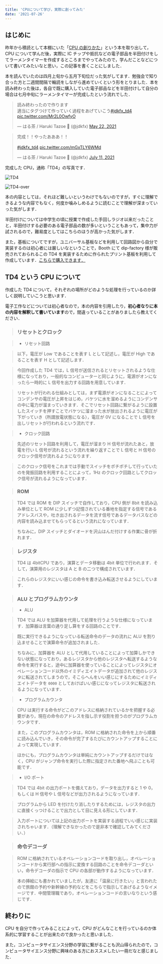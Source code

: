 ```yaml
---
title: 'CPUについて学び，実際に創ってみた'
date: '2021-07-26'
---
```


## **はじめに**

昨年から積読として本棚にいた「[CPU の創りかた](https://www.amazon.co.jp/dp/4839909865/ref=cm_sw_r_tw_dp_XFQETV7GGC57VJBSVWF3)」という本を取り出して，CPU について学んだ後，実際に IC チップや抵抗などの電子部品を半田付けをしてラーメンタイマーを作成するところまでやってみたので，学んだことなどについて書いてみたいなと思い，この記事を書くことにしました．

本を読んでいたのは四月上旬から五月下旬位だった気がしてます．勉強会で知り合った方と二週間間隔で輪読をしながら進めていくという形をとりました．本を読み終わった後は，各自で既に購入していた電子部品などを半田付けして自分の場合は七月中旬にラーメンタイマーが完成したという流れでした．

<blockquote class="twitter-tweet"><p lang="ja" dir="ltr">読み終わったので作ります<br>適当にタグつけて作っていく過程をあげていこう<a href="https://twitter.com/hashtag/jdkfx_td4?src=hash&amp;ref_src=twsrc%5Etfw">#jdkfx_td4</a> <a href="https://t.co/Mr2L0OwfyO">pic.twitter.com/Mr2L0OwfyO</a></p>&mdash; はる茶 / Haruki Tazoe 🍒 (@jdkfx) <a href="https://twitter.com/jdkfx/status/1395979443126947843?ref_src=twsrc%5Etfw">May 22, 2021</a></blockquote> <script async src="https://platform.twitter.com/widgets.js" charset="utf-8"></script>

<blockquote class="twitter-tweet"><p lang="ja" dir="ltr">完成！！やったあああ！！<br><br> <a href="https://twitter.com/hashtag/jdkfx_td4?src=hash&amp;ref_src=twsrc%5Etfw">#jdkfx_td4</a> <a href="https://t.co/mGxTLY6WMd">pic.twitter.com/mGxTLY6WMd</a></p>&mdash; はる茶 / Haruki Tazoe 🍒 (@jdkfx) <a href="https://twitter.com/jdkfx/status/1414229006744887301?ref_src=twsrc%5Etfw">July 11, 2021</a></blockquote> <script async src="https://platform.twitter.com/widgets.js" charset="utf-8"></script>

完成した CPU，通称「TD4」の写真です．

![TD4](https://user-images.githubusercontent.com/40142697/126314322-bf08bfb4-6187-4805-91bc-f43602e3e140.JPG)

![TD4-over](https://user-images.githubusercontent.com/40142697/126593570-c54fb009-1256-47f9-b67f-88783ade6222.JPG)

本の内容としては，それほど難しいというわけでもないのですが，すぐに理解できるような内容でもなく，何度か噛みしめるように読むことで理解が深まっていった気がします．

半田付けについては中学生の頃に授業で作成した手回しラジオ以来だったことと，半田付けする必要のある電子部品の数が多いということもあって，集中力が試されるので，難易度としてはこちらのほうが高かった気がします．

また，基板についてですが，ユニバーサル基板などを利用して回路図から自分で実装するのは初心者には厳しいなということで，Booth にて dip-factory 様が販売されておられるこの TD4 を実装するために作られたプリント基板を利用して作成しています．[こちらで購入できます．](https://dip-factory.booth.pm/items/2093868)

## **TD4 という CPU について**

作成した TD4 について，それぞれの場所がどのような処理を行っているのか詳しく説明していこうと思います．

電子工作などについては初心者なので，本の内容を引用したり，**初心者なりに本の内容を解釈して書いています**ので，間違っていることがありましたら教えてください．

> ### **リセットとクロック**

> - リセット回路

> 以下，電圧が Low であることを表す L として記述し，電圧が High であることを表す H として記述します．

> 今回作成した TD4 では，L 信号が送信されるとリセットされるような仕様になっており，一般的なコンピューターと同じように，電源がオンになったら一時的に L 信号を出力する回路を用意しています．

> リセットが行われる仕組みとしては，まず電源がオンになることによってコンデンサの電圧が上昇をはじめ，バケツに水を溜めるようにコンデンサの中に電力が溜まっていきます．そこでリセット回路に繋がるように設置したスイッチを押すことでバケツに溜まった水が放出されるように電圧が下がっていき（所謂放電状態になる），電圧が 0V になることで L 信号を出しリセットが行われるという流れです．

> - クロック回路

> 先述のリセット回路を利用して，電圧が溜まり H 信号が流れたあと，放電を行い L 信号が流れるという流れを繰り返すことで L 信号と H 信号のクロック信号が流れるようになります．

> このクロック信号をこれまでは手動でスイッチをポチポチして行っていたのを発振回路を利用することによって，1Hz のクロック回路としてクロック信号が流れるようになっています．

> ### **ROM**

> TD4 では ROM を DIP スイッチで自作しており，CPU 側が 8bit を読み込み単位として ROM に少しずつ記憶されている番地を指定する信号であるアドレスバスや，吐き出されるデータを流す信号であるデータバスなどの内容を読み込ませてもらってるという流れになっています．

> ちなみに，DIP スイッチとダイオードを沢山はんだ付けする作業に骨が折れます．

> ### **レジスタ**

> TD4 は 4bitCPU であり，演算とデータ移動は 4bit 単位で行われます．そして，演算用のレジスタは A と B の二つで構成されています．

> これらのレジスタにいい感じの命令を書き込み転送させるようにしています．

> ### **ALU とプログラムカウンタ**

> - ALU

> TD4 では ALU を加算器を代用して処理を行うような仕様になっています．加算器は言葉の通り足し算をする回路のことです．

> 既に実行できるようになっている転送命令のデータの流れに ALU を割り込ませることで演算命令が追加されました．

> ちなみに，加算器を ALU として代用していることによって加算しかできない状態になっており，あるレジスタから他のレジスタへ転送するような命令を実行すると，途中に加算器を使っていることによってレジスタにオペレーションコード以外のイミディエイトデータが追加されて他のレジスタに転送されてしまうので，そこらへんをいい感じにするためにイミディエイトデータを `0000` としておけばいい感じになってレジスタに転送されるようになっています．

> - プログラムカウンタ

> CPU は実行する命令がどこのアドレスに格納されているかを把握する必要があり，現在の命令のアドレスを指し示す役割を担うのがプログラムカウンタです．

> また，このプログラムカウンタは，ROM に格納された命令を上から順番に読み込んでいき，その命令が完了するたびにカウントアップすることによって実現しています．

> ほかにも，プログラムカウンタは単純にカウントアップするだけではなく，CPU がジャンプ命令を実行した際に指定された番地へ飛ぶことも可能です．

> - I/O ポート

> TD4 では 4bit の出力ポートを備えており，データを出力すると 1 や 0，もしくは H 信号や L 信号などが出力されるようになっています．

> プログラムから LED を付けたり消したりするためには，レジスタの出力に直接くっつけることで出力として目に見える形にしています．

> 入力ポートについては上記の出力ポートを実装する過程でいい感じに実装されちゃいます．（理解できなかったので是非本で確認してみてください．）

> ### **命令デコーダ**

> ROM に格納されているオペレーションコードを取り出し，オペレーションコードから実行部への指示に変換する回路のことを命令デコーダといい，命令デコーダの指示で CPU の各部が動作するようになっています．

> 本の挿絵にも書かれていましたが，友達に「温泉に行きたい」と言われたので旅館の予約や新幹線の予約などをこちらで指示してあげるようなイメージです．中間管理職であり，オペレーションコードの言いなりという感じです．

## **終わりに**

CPU を自分で作ってみることによって，CPU がどんなことを行っているのか体系的に学習することが出来たので良かったと思いました．

また，コンピュータサイエンス分野の学習に繋がることも沢山得られたので，コンピュータサイエンス分野に興味のある方におススメしたい一冊だなと感じました．
